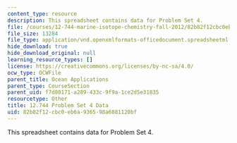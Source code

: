 ```yaml
---
content_type: resource
description: This spreadsheet contains data for Problem Set 4.
file: /courses/12-744-marine-isotope-chemistry-fall-2012/82b82f12cbc0eb6a936598a6881120bf_PS4Data.xlsx
file_size: 13284
file_type: application/vnd.openxmlformats-officedocument.spreadsheetml.sheet
hide_download: true
hide_download_original: null
learning_resource_types: []
license: https://creativecommons.org/licenses/by-nc-sa/4.0/
ocw_type: OCWFile
parent_title: Ocean Applications
parent_type: CourseSection
parent_uid: f7d80171-a289-433c-9f9a-1ce2d5e31835
resourcetype: Other
title: 12.744 Problem Set 4 Data
uid: 82b82f12-cbc0-eb6a-9365-98a6881120bf
---
```

This spreadsheet contains data for Problem Set 4.